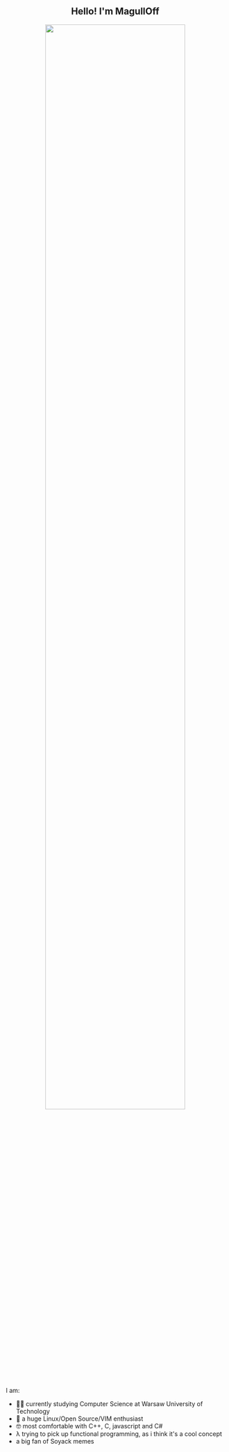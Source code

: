 <h2 align="center">Hello! I'm MagullOff</h2>

<p align="center"><a href="https://anuraghazra.github.io"><img width="80%" src="https://i.imgur.com/LXVcA1w.png" /></a></p>
                                                                                                                                   
I am:
- 👨‍🎓 currently studying Computer Science at Warsaw University of Technology
- 🐧 a huge Linux/Open Source/VIM enthusiast
- 🤓 most comfortable with C++, C, javascript and C#
- λ trying to pick up functional programming, as i think it's a cool concept
- a big fan of Soyack memes

